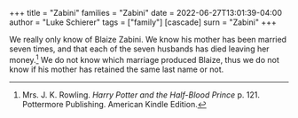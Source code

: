 +++
title = "Zabini"
families = "Zabini"
date = 2022-06-27T13:01:39-04:00
author = "Luke Schierer"
tags = ["family"]
[cascade]
  surn = "Zabini"
+++

We really only know of Blaize Zabini.  We know his mother has been married seven
times, and that each of the seven husbands has died leaving her
money.[^210318-3] We do not know which marriage produced Blaize, thus we do not
know if his mother has retained the same last name or not.

[^210318-3]: Mrs. J. K. Rowling. _Harry Potter and the Half-Blood Prince_
    p. 121. Pottermore Publishing. American Kindle Edition.

